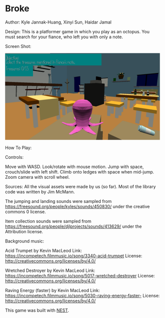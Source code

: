 # Broke

Author: Kyle Jannak-Huang, Xinyi Sun, Haidar Jamal

Design: This is a platformer game in which you play as an octopus. You must search for your fiance, who left you with only a note.

Screen Shot:

![Screen Shot](screenshot.png)

How To Play:

Controls:

Move with WASD. Look/rotate with mouse motion. 
Jump with space, crouch/slide with left shift. Climb onto ledges with space when mid-jump. 
Zoom camera with scroll wheel.

Sources: All the visual assets were made by us (so far). Most of the library code was written by Jim McMann.

The jumping and landing sounds were sampled from https://freesound.org/people/kyles/sounds/450830/ under the creative commons 0 license.

Item collection sounds were sampled from https://freesound.org/people/djlprojects/sounds/413629/ under the Attribution license.

Background music:

Acid Trumpet by Kevin MacLeod
Link: https://incompetech.filmmusic.io/song/3340-acid-trumpet
License: http://creativecommons.org/licenses/by/4.0/

Wretched Destroyer by Kevin MacLeod
Link: https://incompetech.filmmusic.io/song/5017-wretched-destroyer
License: http://creativecommons.org/licenses/by/4.0/

Raving Energy (faster) by Kevin MacLeod
Link: https://incompetech.filmmusic.io/song/5030-raving-energy-faster-
License: http://creativecommons.org/licenses/by/4.0/

This game was built with [NEST](NEST.md).

